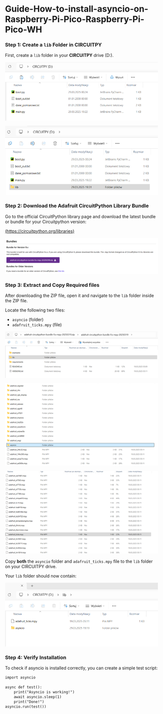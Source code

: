# Guide-How-to-install-asyncio-on-Raspberry-Pi-Pico-Raspberry-Pi-Pico-WH

### **Step 1: Create a `lib` Folder in CIRCUITPY**

First, create a `lib` folder in your **CIRCUITPY** drive (D:). 

![alt text](Images/1.png)


![alt text](Images/2.png)

### **Step 2: Download the Adafruit CircuitPython Library Bundle**  

Go to the official CircuitPython library page and download the latest bundle or bundle for your Circuitpython version:  

[(https://circuitpython.org/libraries)](https://circuitpython.org/libraries)


![alt text](Images/3.png)

### **Step 3: Extract and Copy Required files**  

After downloading the ZIP file, open it and navigate to the `lib` folder inside the ZIP file.

Locate the following two files:  
- `asyncio` (folder)  
- `adafruit_ticks.mpy` (file)

![alt text](Images/4.png)


![alt text](Images/5.png)


![alt text](Images/6.png)

Copy **both** the `asyncio` folder and `adafruit_ticks.mpy` file to the `lib` folder on your CIRCUITPY drive.  

Your `lib` folder should now contain: 

![alt text](Images/7.png)

### **Step 4: Verify Installation** 

To check if asyncio is installed correctly, you can create a simple test script: 

```
import asyncio

async def test():
    print("Asyncio is working!")
    await asyncio.sleep(1)
    print("Done!")
asyncio.run(test())
